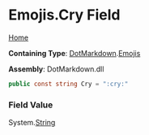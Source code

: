 # Emojis\.Cry Field

[Home](../../../README.md)

**Containing Type**: [DotMarkdown](../../README.md)\.[Emojis](../README.md)

**Assembly**: DotMarkdown\.dll

```csharp
public const string Cry = ":cry:"
```

### Field Value

System\.[String](https://docs.microsoft.com/en-us/dotnet/api/system.string)